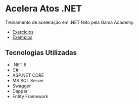 # Acelera Atos .NET
Treinamento de aceleração em .NET feito pela Gama Academy.

- <a href="https://github.com/vitormartins1/acelera-atos-dotnet-gamaacademy/tree/main/Exercicios">Exercícios</a>
- <a href="https://github.com/vitormartins1/acelera-atos-dotnet-gamaacademy/tree/main/Exemplos">Exemplos</a>

## Tecnologias Utilizadas

- .NET 6
- C#
- ASP.NET CORE
- MS SQL Server
- Swagger
- Dapper
- Entity Framework

